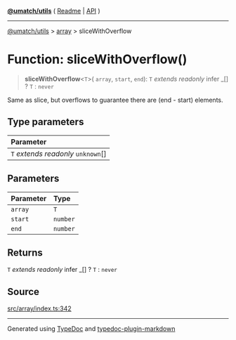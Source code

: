[**@umatch/utils**](../../README.md) ( [Readme](../../README.md) \| [API](../../API.md) )

---

[@umatch/utils](../../API.md) > [array](../README.md) > sliceWithOverflow

# Function: sliceWithOverflow()

> **sliceWithOverflow**\<`T`\>(
> `array`,
> `start`,
> `end`): `T` _extends_ _readonly_ infer \_[] ? `T` : `never`

Same as slice, but overflows to guarantee there are (end - start) elements.

## Type parameters

| Parameter                            |
| :----------------------------------- |
| `T` _extends_ _readonly_ `unknown`[] |

## Parameters

| Parameter | Type     |
| :-------- | :------- |
| `array`   | `T`      |
| `start`   | `number` |
| `end`     | `number` |

## Returns

`T` _extends_ _readonly_ infer \_[] ? `T` : `never`

## Source

[src/array/index.ts:342](https://github.com/umatch-oficial/utils/blob/fe3e40a/src/array/index.ts#L342)

---

Generated using [TypeDoc](https://typedoc.org/) and [typedoc-plugin-markdown](https://www.npmjs.com/package/typedoc-plugin-markdown)
